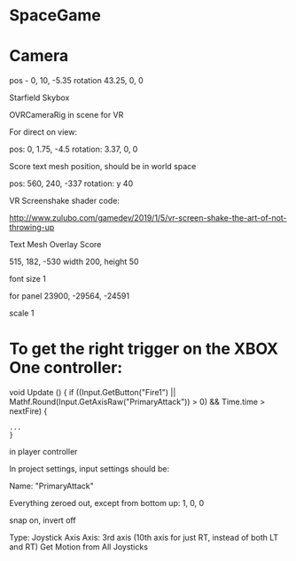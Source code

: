 # SpaceGame



# Camera

pos - 0, 10, -5.35
rotation 43.25, 0, 0


Starfield Skybox

OVRCameraRig in scene for VR




For direct on view:

pos: 0, 1.75, -4.5
rotation: 3.37, 0, 0


Score text mesh position, should be in world space

pos: 560, 240, -337
rotation: y 40


VR Screenshake shader code:

http://www.zulubo.com/gamedev/2019/1/5/vr-screen-shake-the-art-of-not-throwing-up



Text Mesh Overlay Score

515, 182, -530
width 200, height 50

font size 1

for panel
23900, -29564, -24591

scale
1

# To get the right trigger on the XBOX One controller:

void Update ()
	{
		if ((Input.GetButton("Fire1") || Mathf.Round(Input.GetAxisRaw("PrimaryAttack")) > 0) && Time.time > nextFire) 
		{
    
    ...
    }

in player controller


In project settings, input settings should be:

Name: "PrimaryAttack"

Everything zeroed out, except from bottom up: 1, 0, 0


snap on, invert off

Type: Joystick Axis
Axis: 3rd axis (10th axis for just RT, instead of both LT and RT)
Get Motion from All Joysticks



